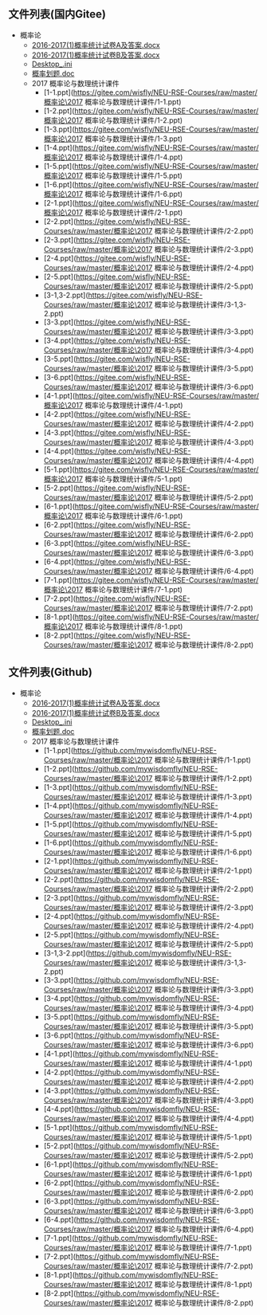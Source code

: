 

## 文件列表(国内Gitee)

- 概率论
    - [2016-2017(1)概率统计试卷A及答案.docx](https://gitee.com/wisfly/NEU-RSE-Courses/raw/master/概率论/2016-2017(1)概率统计试卷A及答案.docx)
    - [2016-2017(1)概率统计试卷B及答案.docx](https://gitee.com/wisfly/NEU-RSE-Courses/raw/master/概率论/2016-2017(1)概率统计试卷B及答案.docx)
    - [Desktop_.ini](https://gitee.com/wisfly/NEU-RSE-Courses/raw/master/概率论/Desktop_.ini)
    - [概率划题.doc](https://gitee.com/wisfly/NEU-RSE-Courses/raw/master/概率论/概率划题.doc)
    - 2017 概率论与数理统计课件
        - [1-1.ppt](https://gitee.com/wisfly/NEU-RSE-Courses/raw/master/概率论\2017 概率论与数理统计课件/1-1.ppt)
        - [1-2.ppt](https://gitee.com/wisfly/NEU-RSE-Courses/raw/master/概率论\2017 概率论与数理统计课件/1-2.ppt)
        - [1-3.ppt](https://gitee.com/wisfly/NEU-RSE-Courses/raw/master/概率论\2017 概率论与数理统计课件/1-3.ppt)
        - [1-4.ppt](https://gitee.com/wisfly/NEU-RSE-Courses/raw/master/概率论\2017 概率论与数理统计课件/1-4.ppt)
        - [1-5.ppt](https://gitee.com/wisfly/NEU-RSE-Courses/raw/master/概率论\2017 概率论与数理统计课件/1-5.ppt)
        - [1-6.ppt](https://gitee.com/wisfly/NEU-RSE-Courses/raw/master/概率论\2017 概率论与数理统计课件/1-6.ppt)
        - [2-1.ppt](https://gitee.com/wisfly/NEU-RSE-Courses/raw/master/概率论\2017 概率论与数理统计课件/2-1.ppt)
        - [2-2.ppt](https://gitee.com/wisfly/NEU-RSE-Courses/raw/master/概率论\2017 概率论与数理统计课件/2-2.ppt)
        - [2-3.ppt](https://gitee.com/wisfly/NEU-RSE-Courses/raw/master/概率论\2017 概率论与数理统计课件/2-3.ppt)
        - [2-4.ppt](https://gitee.com/wisfly/NEU-RSE-Courses/raw/master/概率论\2017 概率论与数理统计课件/2-4.ppt)
        - [2-5.ppt](https://gitee.com/wisfly/NEU-RSE-Courses/raw/master/概率论\2017 概率论与数理统计课件/2-5.ppt)
        - [3-1,3-2.ppt](https://gitee.com/wisfly/NEU-RSE-Courses/raw/master/概率论\2017 概率论与数理统计课件/3-1,3-2.ppt)
        - [3-3.ppt](https://gitee.com/wisfly/NEU-RSE-Courses/raw/master/概率论\2017 概率论与数理统计课件/3-3.ppt)
        - [3-4.ppt](https://gitee.com/wisfly/NEU-RSE-Courses/raw/master/概率论\2017 概率论与数理统计课件/3-4.ppt)
        - [3-5.ppt](https://gitee.com/wisfly/NEU-RSE-Courses/raw/master/概率论\2017 概率论与数理统计课件/3-5.ppt)
        - [3-6.ppt](https://gitee.com/wisfly/NEU-RSE-Courses/raw/master/概率论\2017 概率论与数理统计课件/3-6.ppt)
        - [4-1.ppt](https://gitee.com/wisfly/NEU-RSE-Courses/raw/master/概率论\2017 概率论与数理统计课件/4-1.ppt)
        - [4-2.ppt](https://gitee.com/wisfly/NEU-RSE-Courses/raw/master/概率论\2017 概率论与数理统计课件/4-2.ppt)
        - [4-3.ppt](https://gitee.com/wisfly/NEU-RSE-Courses/raw/master/概率论\2017 概率论与数理统计课件/4-3.ppt)
        - [4-4.ppt](https://gitee.com/wisfly/NEU-RSE-Courses/raw/master/概率论\2017 概率论与数理统计课件/4-4.ppt)
        - [5-1.ppt](https://gitee.com/wisfly/NEU-RSE-Courses/raw/master/概率论\2017 概率论与数理统计课件/5-1.ppt)
        - [5-2.ppt](https://gitee.com/wisfly/NEU-RSE-Courses/raw/master/概率论\2017 概率论与数理统计课件/5-2.ppt)
        - [6-1.ppt](https://gitee.com/wisfly/NEU-RSE-Courses/raw/master/概率论\2017 概率论与数理统计课件/6-1.ppt)
        - [6-2.ppt](https://gitee.com/wisfly/NEU-RSE-Courses/raw/master/概率论\2017 概率论与数理统计课件/6-2.ppt)
        - [6-3.ppt](https://gitee.com/wisfly/NEU-RSE-Courses/raw/master/概率论\2017 概率论与数理统计课件/6-3.ppt)
        - [6-4.ppt](https://gitee.com/wisfly/NEU-RSE-Courses/raw/master/概率论\2017 概率论与数理统计课件/6-4.ppt)
        - [7-1.ppt](https://gitee.com/wisfly/NEU-RSE-Courses/raw/master/概率论\2017 概率论与数理统计课件/7-1.ppt)
        - [7-2.ppt](https://gitee.com/wisfly/NEU-RSE-Courses/raw/master/概率论\2017 概率论与数理统计课件/7-2.ppt)
        - [8-1.ppt](https://gitee.com/wisfly/NEU-RSE-Courses/raw/master/概率论\2017 概率论与数理统计课件/8-1.ppt)
        - [8-2.ppt](https://gitee.com/wisfly/NEU-RSE-Courses/raw/master/概率论\2017 概率论与数理统计课件/8-2.ppt)


## 文件列表(Github)

- 概率论
    - [2016-2017(1)概率统计试卷A及答案.docx](https://github.com/mywisdomfly/NEU-RSE-Courses/raw/master/概率论/2016-2017(1)概率统计试卷A及答案.docx)
    - [2016-2017(1)概率统计试卷B及答案.docx](https://github.com/mywisdomfly/NEU-RSE-Courses/raw/master/概率论/2016-2017(1)概率统计试卷B及答案.docx)
    - [Desktop_.ini](https://github.com/mywisdomfly/NEU-RSE-Courses/raw/master/概率论/Desktop_.ini)
    - [概率划题.doc](https://github.com/mywisdomfly/NEU-RSE-Courses/raw/master/概率论/概率划题.doc)
    - 2017 概率论与数理统计课件
        - [1-1.ppt](https://github.com/mywisdomfly/NEU-RSE-Courses/raw/master/概率论\2017 概率论与数理统计课件/1-1.ppt)
        - [1-2.ppt](https://github.com/mywisdomfly/NEU-RSE-Courses/raw/master/概率论\2017 概率论与数理统计课件/1-2.ppt)
        - [1-3.ppt](https://github.com/mywisdomfly/NEU-RSE-Courses/raw/master/概率论\2017 概率论与数理统计课件/1-3.ppt)
        - [1-4.ppt](https://github.com/mywisdomfly/NEU-RSE-Courses/raw/master/概率论\2017 概率论与数理统计课件/1-4.ppt)
        - [1-5.ppt](https://github.com/mywisdomfly/NEU-RSE-Courses/raw/master/概率论\2017 概率论与数理统计课件/1-5.ppt)
        - [1-6.ppt](https://github.com/mywisdomfly/NEU-RSE-Courses/raw/master/概率论\2017 概率论与数理统计课件/1-6.ppt)
        - [2-1.ppt](https://github.com/mywisdomfly/NEU-RSE-Courses/raw/master/概率论\2017 概率论与数理统计课件/2-1.ppt)
        - [2-2.ppt](https://github.com/mywisdomfly/NEU-RSE-Courses/raw/master/概率论\2017 概率论与数理统计课件/2-2.ppt)
        - [2-3.ppt](https://github.com/mywisdomfly/NEU-RSE-Courses/raw/master/概率论\2017 概率论与数理统计课件/2-3.ppt)
        - [2-4.ppt](https://github.com/mywisdomfly/NEU-RSE-Courses/raw/master/概率论\2017 概率论与数理统计课件/2-4.ppt)
        - [2-5.ppt](https://github.com/mywisdomfly/NEU-RSE-Courses/raw/master/概率论\2017 概率论与数理统计课件/2-5.ppt)
        - [3-1,3-2.ppt](https://github.com/mywisdomfly/NEU-RSE-Courses/raw/master/概率论\2017 概率论与数理统计课件/3-1,3-2.ppt)
        - [3-3.ppt](https://github.com/mywisdomfly/NEU-RSE-Courses/raw/master/概率论\2017 概率论与数理统计课件/3-3.ppt)
        - [3-4.ppt](https://github.com/mywisdomfly/NEU-RSE-Courses/raw/master/概率论\2017 概率论与数理统计课件/3-4.ppt)
        - [3-5.ppt](https://github.com/mywisdomfly/NEU-RSE-Courses/raw/master/概率论\2017 概率论与数理统计课件/3-5.ppt)
        - [3-6.ppt](https://github.com/mywisdomfly/NEU-RSE-Courses/raw/master/概率论\2017 概率论与数理统计课件/3-6.ppt)
        - [4-1.ppt](https://github.com/mywisdomfly/NEU-RSE-Courses/raw/master/概率论\2017 概率论与数理统计课件/4-1.ppt)
        - [4-2.ppt](https://github.com/mywisdomfly/NEU-RSE-Courses/raw/master/概率论\2017 概率论与数理统计课件/4-2.ppt)
        - [4-3.ppt](https://github.com/mywisdomfly/NEU-RSE-Courses/raw/master/概率论\2017 概率论与数理统计课件/4-3.ppt)
        - [4-4.ppt](https://github.com/mywisdomfly/NEU-RSE-Courses/raw/master/概率论\2017 概率论与数理统计课件/4-4.ppt)
        - [5-1.ppt](https://github.com/mywisdomfly/NEU-RSE-Courses/raw/master/概率论\2017 概率论与数理统计课件/5-1.ppt)
        - [5-2.ppt](https://github.com/mywisdomfly/NEU-RSE-Courses/raw/master/概率论\2017 概率论与数理统计课件/5-2.ppt)
        - [6-1.ppt](https://github.com/mywisdomfly/NEU-RSE-Courses/raw/master/概率论\2017 概率论与数理统计课件/6-1.ppt)
        - [6-2.ppt](https://github.com/mywisdomfly/NEU-RSE-Courses/raw/master/概率论\2017 概率论与数理统计课件/6-2.ppt)
        - [6-3.ppt](https://github.com/mywisdomfly/NEU-RSE-Courses/raw/master/概率论\2017 概率论与数理统计课件/6-3.ppt)
        - [6-4.ppt](https://github.com/mywisdomfly/NEU-RSE-Courses/raw/master/概率论\2017 概率论与数理统计课件/6-4.ppt)
        - [7-1.ppt](https://github.com/mywisdomfly/NEU-RSE-Courses/raw/master/概率论\2017 概率论与数理统计课件/7-1.ppt)
        - [7-2.ppt](https://github.com/mywisdomfly/NEU-RSE-Courses/raw/master/概率论\2017 概率论与数理统计课件/7-2.ppt)
        - [8-1.ppt](https://github.com/mywisdomfly/NEU-RSE-Courses/raw/master/概率论\2017 概率论与数理统计课件/8-1.ppt)
        - [8-2.ppt](https://github.com/mywisdomfly/NEU-RSE-Courses/raw/master/概率论\2017 概率论与数理统计课件/8-2.ppt)
